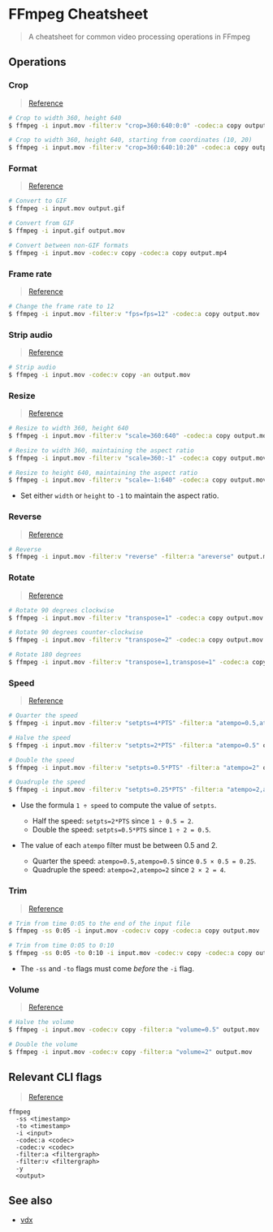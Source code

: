 # FFmpeg Cheatsheet

> A cheatsheet for common video processing operations in FFmpeg

## Operations

### Crop

> [Reference](https://ffmpeg.org/ffmpeg-filters.html#crop)

```sh
# Crop to width 360, height 640
$ ffmpeg -i input.mov -filter:v "crop=360:640:0:0" -codec:a copy output.mov

# Crop to width 360, height 640, starting from coordinates (10, 20)
$ ffmpeg -i input.mov -filter:v "crop=360:640:10:20" -codec:a copy output.mov
```

### Format

> [Reference](https://stackoverflow.com/questions/8075992/using-ffmpeg-convert-a-file-from-one-output)

```sh
# Convert to GIF
$ ffmpeg -i input.mov output.gif

# Convert from GIF
$ ffmpeg -i input.gif output.mov

# Convert between non-GIF formats
$ ffmpeg -i input.mov -codec:v copy -codec:a copy output.mp4
```

### Frame rate

> [Reference](https://trac.ffmpeg.org/wiki/ChangingFrameRate)

```sh
# Change the frame rate to 12
$ ffmpeg -i input.mov -filter:v "fps=fps=12" -codec:a copy output.mov
```

### Strip audio

> [Reference](https://superuser.com/questions/268985/remove-audio-from-video-file-with-ffmpeg)

```sh
# Strip audio
$ ffmpeg -i input.mov -codec:v copy -an output.mov
```

### Resize

> [Reference](https://trac.ffmpeg.org/wiki/Scaling)

```sh
# Resize to width 360, height 640
$ ffmpeg -i input.mov -filter:v "scale=360:640" -codec:a copy output.mov

# Resize to width 360, maintaining the aspect ratio
$ ffmpeg -i input.mov -filter:v "scale=360:-1" -codec:a copy output.mov

# Resize to height 640, maintaining the aspect ratio
$ ffmpeg -i input.mov -filter:v "scale=-1:640" -codec:a copy output.mov
```

- Set either `width` or `height` to `-1` to maintain the aspect ratio.

### Reverse

> [Reference](https://video.stackexchange.com/questions/17738/how-to-use-ffmpeg-command-for-reverse-video)

```sh
# Reverse
$ ffmpeg -i input.mov -filter:v "reverse" -filter:a "areverse" output.mov
```

### Rotate

> [Reference](https://stackoverflow.com/questions/3937387/rotating-videos-with-ffmpeg)

```sh
# Rotate 90 degrees clockwise
$ ffmpeg -i input.mov -filter:v "transpose=1" -codec:a copy output.mov

# Rotate 90 degrees counter-clockwise
$ ffmpeg -i input.mov -filter:v "transpose=2" -codec:a copy output.mov

# Rotate 180 degrees
$ ffmpeg -i input.mov -filter:v "transpose=1,transpose=1" -codec:a copy output.mov
```

### Speed

> [Reference](https://trac.ffmpeg.org/wiki/How%20to%20speed%20up%20/%20slow%20down%20a%20video)

```sh
# Quarter the speed
$ ffmpeg -i input.mov -filter:v "setpts=4*PTS" -filter:a "atempo=0.5,atempo=0.5" output.mov

# Halve the speed
$ ffmpeg -i input.mov -filter:v "setpts=2*PTS" -filter:a "atempo=0.5" output.mov

# Double the speed
$ ffmpeg -i input.mov -filter:v "setpts=0.5*PTS" -filter:a "atempo=2" output.mov

# Quadruple the speed
$ ffmpeg -i input.mov -filter:v "setpts=0.25*PTS" -filter:a "atempo=2,atempo=2" output.mov
```

- Use the formula `1 ÷ speed` to compute the value of `setpts`.
  - Half the speed: `setpts=2*PTS` since `1 ÷ 0.5 = 2`.
  - Double the speed: `setpts=0.5*PTS` since `1 ÷ 2 = 0.5`.

- The value of each `atempo` filter must be between 0.5 and 2.
  - Quarter the speed: `atempo=0.5,atempo=0.5` since `0.5 × 0.5 = 0.25`.
  - Quadruple the speed: `atempo=2,atempo=2` since `2 × 2 = 4`.

### Trim

> [Reference](https://trac.ffmpeg.org/wiki/Seeking#Cuttingsmallsections)

```sh
# Trim from time 0:05 to the end of the input file
$ ffmpeg -ss 0:05 -i input.mov -codec:v copy -codec:a copy output.mov

# Trim from time 0:05 to 0:10
$ ffmpeg -ss 0:05 -to 0:10 -i input.mov -codec:v copy -codec:a copy output.mov
```

- The `-ss` and `-to` flags must come *before* the `-i` flag.

### Volume

> [Reference](https://trac.ffmpeg.org/wiki/AudioVolume)

```sh
# Halve the volume
$ ffmpeg -i input.mov -codec:v copy -filter:a "volume=0.5" output.mov

# Double the volume
$ ffmpeg -i input.mov -codec:v copy -filter:a "volume=2" output.mov
```

## Relevant CLI flags

> [Reference](https://ffmpeg.org/ffmpeg.html)

```
ffmpeg
  -ss <timestamp>
  -to <timestamp>
  -i <input>
  -codec:a <codec>
  -codec:v <codec>
  -filter:a <filtergraph>
  -filter:v <filtergraph>
  -y
  <output>
```

## See also

- [vdx](https://github.com/yuanqing/vdx)
